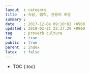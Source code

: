```yaml
---
layout  : category
title   : 속담, 법칙, 관용어 모음
summary :
date    : 2017-12-04 09:10:02 +0900
updated : 2018-02-21 22:37:29 +0900
tag     : proverb culture
toc     : true
public  : true
parent  : index
latex   : false
---
```

* TOC
{:toc}


